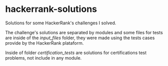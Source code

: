 # hackerrank-solutions
Solutions for some HackerRank's challenges I solved.

The challenge's solutions are separated by modules and some files for tests are inside of the _input_files_ folder, they were made using the tests cases provide by the HackerRank plataform.

Inside of folder _certification_tests_ are solutions for certifications test problems, not include in any module.
